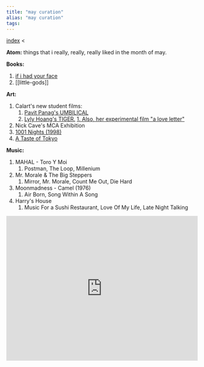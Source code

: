 ```yaml
---
title: "may curation"
alias: "may curation"
tags: 
---
```


[index](/.md) < 

**Atom:**  things that i really, really, really liked in the month of may.

**Books:**
1. [if i had your face](if-i-had-your-face.md)
2. [[little-gods]]

**Art:**
1. Calart's new student films:
	1. [Pavit Panag's UMBILICAL](https://www.youtube.com/watch?v=UpC3bgj5NjQ)
	2. [Lyly Hoang's TIGER.](https://www.youtube.com/watch?v=Awa7Mlx2FAs)
		[1. Also, her experimental film "a love letter"](https://www.youtube.com/watch?v=6Jxms_F1HzM)
2. Nick Cave's MCA Exhibition
3. [1001 Nights (1998)](https://www.youtube.com/watch?v=pzWMFPUBX2Y)
4. [A Taste of Tokyo](https://www.youtube.com/watch?v=f9E69xPoqYk)

**Music:**
1. MAHAL - Toro Y Moi
	1. Postman, The Loop, Millenium
2. Mr. Morale & The Big Steppers 
	1. Mirror, Mr. Morale, Count Me Out, Die Hard
2. Moonmadness - Camel (1976)
	1. Air Born, Song Within A Song
2. Harry's House 
	1. Music For a Sushi Restaurant, Love Of My Life, Late Night Talking
<iframe src="https://open.spotify.com/embed/playlist/4ObEi85TUtMwWc8i8K04s9?utm_source=generator&theme=0" width="100%" height="380" frameBorder="0" allowfullscreen="" allow="autoplay; clipboard-write; encrypted-media; fullscreen; picture-in-picture"></iframe>
